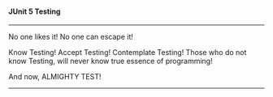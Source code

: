 #### JUnit 5 Testing

----

No one likes it! 
No one can escape it!

Know Testing! 
Accept Testing! 
Contemplate Testing! 
Those who do not know Testing, will never know true essence of programming!

And now, ALMIGHTY TEST!

----